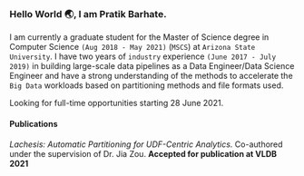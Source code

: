 <!--
**PratikBarhate/PratikBarhate** is a ✨ _special_ ✨ repository because its `README.md` (this file) appears on your GitHub profile.

Hi there 👋

Here are some ideas to get you started:

- 🔭 I’m currently working on ...
- 🌱 I’m currently learning ...
- 👯 I’m looking to collaborate on ...
- 🤔 I’m looking for help with ...
- 💬 Ask me about ...
- 📫 How to reach me: ...
- 😄 Pronouns: ...
- ⚡ Fun fact: ...
-->

### Hello World 🌏, I am Pratik Barhate.

I am currently a graduate student for the Master of Science degree in Computer Science `(Aug 2018 - May 2021)` (`MSCS`) at `Arizona State University`. I have two years of `industry` experience `(June 2017 - July 2019)` in building large-scale data pipelines as a Data Engineer/Data Science Engineer and have a strong understanding of the methods to accelerate the `Big Data` workloads based on partitioning methods and file formats used.

Looking for full-time opportunities starting 28 June 2021.

#### Publications

_Lachesis: Automatic Partitioning for UDF-Centric Analytics._ Co-authored under the supervision of Dr. Jia Zou. **Accepted for publication at VLDB 2021**
